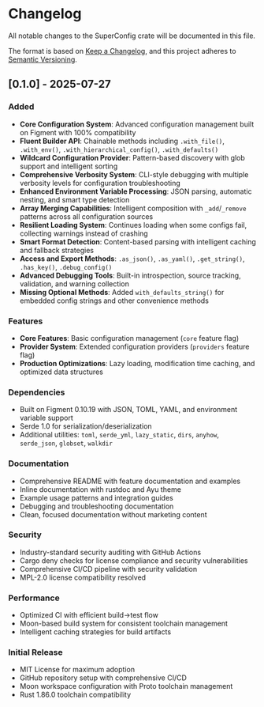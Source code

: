 # Changelog

All notable changes to the SuperConfig crate will be documented in this file.

The format is based on [Keep a Changelog](https://keepachangelog.com/en/1.0.0/),
and this project adheres to [Semantic Versioning](https://semver.org/spec/v2.0.0.html).

## [0.1.0] - 2025-07-27

### Added
- **Core Configuration System**: Advanced configuration management built on Figment with 100% compatibility
- **Fluent Builder API**: Chainable methods including `.with_file()`, `.with_env()`, `.with_hierarchical_config()`, `.with_defaults()`
- **Wildcard Configuration Provider**: Pattern-based discovery with glob support and intelligent sorting
- **Comprehensive Verbosity System**: CLI-style debugging with multiple verbosity levels for configuration troubleshooting
- **Enhanced Environment Variable Processing**: JSON parsing, automatic nesting, and smart type detection
- **Array Merging Capabilities**: Intelligent composition with `_add`/`_remove` patterns across all configuration sources
- **Resilient Loading System**: Continues loading when some configs fail, collecting warnings instead of crashing
- **Smart Format Detection**: Content-based parsing with intelligent caching and fallback strategies
- **Access and Export Methods**: `.as_json()`, `.as_yaml()`, `.get_string()`, `.has_key()`, `.debug_config()`
- **Advanced Debugging Tools**: Built-in introspection, source tracking, validation, and warning collection
- **Missing Optional Methods**: Added `with_defaults_string()` for embedded config strings and other convenience methods

### Features
- **Core Features**: Basic configuration management (`core` feature flag)
- **Provider System**: Extended configuration providers (`providers` feature flag)
- **Production Optimizations**: Lazy loading, modification time caching, and optimized data structures

### Dependencies
- Built on Figment 0.10.19 with JSON, TOML, YAML, and environment variable support
- Serde 1.0 for serialization/deserialization
- Additional utilities: `toml`, `serde_yml`, `lazy_static`, `dirs`, `anyhow`, `serde_json`, `globset`, `walkdir`

### Documentation
- Comprehensive README with feature documentation and examples
- Inline documentation with rustdoc and Ayu theme
- Example usage patterns and integration guides
- Debugging and troubleshooting documentation
- Clean, focused documentation without marketing content

### Security
- Industry-standard security auditing with GitHub Actions
- Cargo deny checks for license compliance and security vulnerabilities
- Comprehensive CI/CD pipeline with security validation
- MPL-2.0 license compatibility resolved

### Performance
- Optimized CI with efficient build→test flow
- Moon-based build system for consistent toolchain management
- Intelligent caching strategies for build artifacts

### Initial Release
- MIT License for maximum adoption
- GitHub repository setup with comprehensive CI/CD
- Moon workspace configuration with Proto toolchain management
- Rust 1.86.0 toolchain compatibility